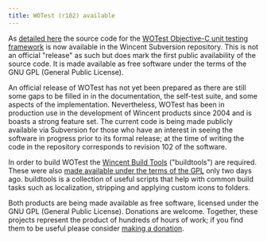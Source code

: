 ```yaml
---
title: WOTest (r102) available
---
```


As [detailed here](http://lists.wincent.com/pipermail/wincent-announce/2006-September/000017.html) the source code for the [WOTest Objective-C unit testing framework](http://test.wincent.com/) is now available in the Wincent Subversion repository. This is not an official "release" as such but does mark the first public availability of the source code. It is made available as free software under the terms of the GNU GPL (General Public License).





An official release of WOTest has not yet been prepared as there are still some gaps to be filled in in the documentation, the self-test suite, and some aspects of the implementation. Nevertheless, WOTest has been in production use in the development of Wincent products since 2004 and is boasts a strong feature set. The current code is being made publicly available via Subversion for those who have an interest in seeing the software in progress prior to its formal release; at the time of writing the code in the repository corresponds to revision 102 of the software.

In order to build WOTest the [Wincent Build Tools](http://www.wincent.com/a/products/buildtools/) ("buildtools") are required. These were also [made available under the terms of the GPL](http://www.wincent.com/a/news/archives/2006/09/wincent_buildto.php) only two days ago. buildtools is a collection of useful scripts that help with common build tasks such as localization, stripping and applying custom icons to folders.

Both products are being made available as free software, licensed under the GNU GPL (General Public License). Donations are welcome. Together, these projects represent the product of hundreds of hours of work; if you find them to be useful please consider [making a donation](https://www.paypal.com/xclick/business=win@wincent.com&item_name=GPL+software+donation&no_note=1&currency_code=EUR&lc=en).
